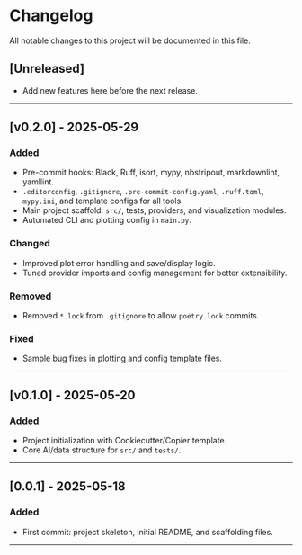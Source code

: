 # Changelog

All notable changes to this project will be documented in this file.

## [Unreleased]
- Add new features here before the next release.

---

## [v0.2.0] - 2025-05-29
### Added
- Pre-commit hooks: Black, Ruff, isort, mypy, nbstripout, markdownlint, yamllint.
- `.editorconfig`, `.gitignore`, `.pre-commit-config.yaml`, `.ruff.toml`, `mypy.ini`, and template configs for all tools.
- Main project scaffold: `src/`, tests, providers, and visualization modules.
- Automated CLI and plotting config in `main.py`.

### Changed
- Improved plot error handling and save/display logic.
- Tuned provider imports and config management for better extensibility.

### Removed
- Removed `*.lock` from `.gitignore` to allow `poetry.lock` commits.

### Fixed
- Sample bug fixes in plotting and config template files.

---

## [v0.1.0] - 2025-05-20
### Added
- Project initialization with Cookiecutter/Copier template.
- Core AI/data structure for `src/` and `tests/`.

---

## [0.0.1] - 2025-05-18
### Added
- First commit: project skeleton, initial README, and scaffolding files.

---

